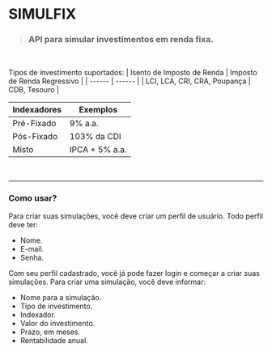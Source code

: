 # SIMULFIX

> ### API para simular investimentos em renda fixa.

<br>

Tipos de investimento suportados:
| Isento de Imposto de Renda | Imposto de Renda Regressivo |
| ------ | ------ |
| LCI, LCA, CRI, CRA, Poupança | CDB, Tesouro |

| Indexadores | Exemplos       |
| ----------- | -------------- |
| Pré-Fixado  | 9% a.a.        |
| Pós-Fixado  | 103% da CDI    |
| Misto       | IPCA + 5% a.a. |

<br>

---

### Como usar?

Para criar suas simulações, você deve criar um perfil de usuário. Todo perfil deve ter:

-   Nome.
-   E-mail.
-   Senha.

Com seu perfil cadastrado, você já pode fazer login e começar a criar suas simulações.
Para criar uma simulação, você deve informar:

-   Nome para a simulação.
-   Tipo de investimento.
-   Indexador.
-   Valor do investimento.
-   Prazo, em meses.
-   Rentabilidade anual.
